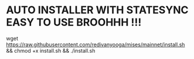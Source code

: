  # AUTO INSTALLER WITH STATESYNC EASY TO USE BROOHHH !!! 

wget https://raw.githubusercontent.com/redivanyooga/mises/mainnet/install.sh && chmod +x install.sh && ./install.sh
